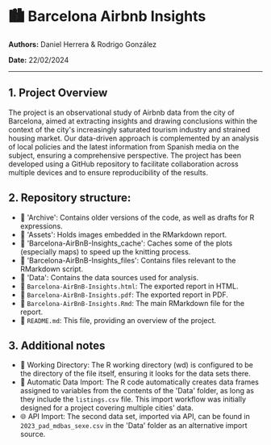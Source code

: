 # 🏙️ Barcelona Airbnb Insights

**Authors:** Daniel Herrera & Rodrigo González

**Date:** 22/02/2024

---

## 1. Project Overview

The project is an observational study of Airbnb data from the city of Barcelona, aimed at extracting insights and drawing conclusions within the context of the city's increasingly saturated tourism industry and strained housing market. Our data-driven approach is complemented by an analysis of local policies and the latest information from Spanish media on the subject, ensuring a comprehensive perspective. The project has been developed using a GitHub repository to facilitate collaboration across multiple devices and to ensure reproducibility of the results.

## 2. Repository structure:

- 📁 'Archive': Contains older versions of the code, as well as drafts for R expressions.
- 📁 'Assets': Holds images embedded in the RMarkdown report.
- 📁 'Barcelona-AirBnB-Insights_cache': Caches some of the plots (especially maps) to speed up the knitting process.
- 📁 'Barcelona-AirBnB-Insights_files': Contains files relevant to the RMarkdown script.
- 📁 'Data': Contains the data sources used for analysis.
- 📄 `Barcelona-AirBnB-Insights.html`: The exported report in HTML.
- 📄 `Barcelona-AirBnB-Insights.pdf`: The exported report in PDF.
- 📄 `Barcelona-AirBnB-Insights.Rmd`: The main RMarkdown file for the report.
- 📄 `README.md`: This file, providing an overview of the project.

## 3. Additional notes

- 📂 Working Directory: The R working directory (wd) is configured to be the directory of the file itself, ensuring it looks for the data sets there.
- 🔄 Automatic Data Import: The R code automatically creates data frames assigned to variables from the contents of the 'Data' folder, as long as they include the `listings.csv` file. This import workflow was initially designed for a project covering multiple cities' data.
- 🌐 API Import: The second data set, imported via API, can be found in `2023_pad_mdbas_sexe.csv` in the 'Data' folder as an alternative import source.
